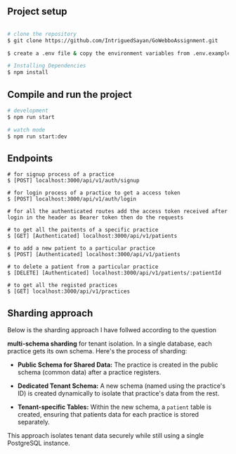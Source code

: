 ## Project setup

```bash

# clone the repository
$ git clone https://github.com/IntriguedSayan/GoWebboAssignment.git

$ create a .env file & copy the environment variables from .env.example file & fill all the required environment variables(all of them are must be filled)

# Installing Dependencies
$ npm install

```

## Compile and run the project

```bash
# development
$ npm run start

# watch mode
$ npm run start:dev
```

## Endpoints

```
# for signup process of a practice
$ [POST] localhost:3000/api/v1/auth/signup

# for login process of a practice to get a access token
$ [POST] localhost:3000/api/v1/auth/login

# for all the authenticated routes add the access token received after login in the header as Bearer token then do the requests

# to get all the paitents of a specific practice
$ [GET] [Authenticated] localhost:3000/api/v1/patients

# to add a new patient to a particular practice
$ [POST] [Authenticated] localhost:3000/api/v1/patients

# to delete a patient from a particular practice
$ [DELETE] [Authenticated] localhost:3000/api/v1/patients/:patientId

# to get all the registed practices
$ [GET] localhost:3000/api/v1/practices
```

## Sharding approach

Below is the sharding approach I have follwed according to the question

**multi-schema sharding** for tenant isolation. In a single database, each practice gets its own schema. Here's the process of sharding:

- **Public Schema for Shared Data:**
  The practice is created in the public schema (common data) after a practice registers.

- **Dedicated Tenant Schema:**
  A new schema (named using the practice's ID) is created dynamically to isolate that practice's data from the rest.

- **Tenant-specific Tables:**
  Within the new schema, a `patient` table is created, ensuring that patients data for each practice is stored separately.

This approach isolates tenant data securely while still using a single PostgreSQL instance.
